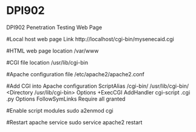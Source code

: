 # DPI902
DPI902 Penetration Testing Web Page


#Local host web page Link
http://localhost/cgi-bin/mysenecaid.cgi

#HTML web page location
/var/www

#CGI file location
/usr/lib/cgi-bin

#Apache configuration file
/etc/apache2/apache2.conf

#Add CGI into Apache configuration
ScriptAlias /cgi-bin/ /usr/lib/cgi-bin/
<Directory /usr/lib/cgi-bin>
Options +ExecCGI
AddHandler cgi-script .cgi .py
Options FollowSymLinks
Require all granted
</Directory>

#Enable script modules
sudo a2enmod cgi

#Restart apache service
sudo service apache2 restart
